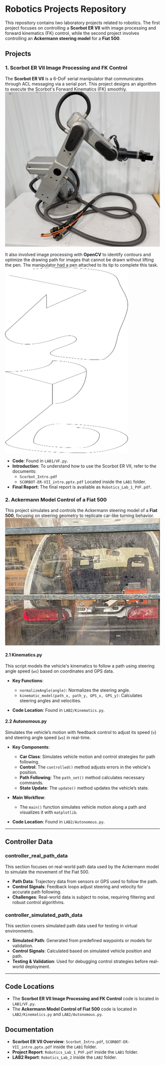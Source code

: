 # Robotics Projects Repository

This repository contains two laboratory projects related to robotics. The first project focuses on controlling a **Scorbot ER VII** with image processing and forward kinematics (FK) control, while the second project involves controlling an **Ackermann steering model** for a **Fiat 500**.

## Projects

### 1. Scorbot ER VII Image Processing and FK Control

The **Scorbot ER VII** is a 6-DoF serial manipulator that communicates through ACL messaging via a serial port. This project designs an algorithm to execute the Scorbot's Forward Kinematics (FK) smoothly. 
![Zero_Image](LAB1/Scorbot_ER.jpg)

It also involved image processing with **OpenCV** to identify contours and optimize the drawing path for images that cannot be drawn without lifting the pen. The manipulator had a pen attached to its tip to complete this task.
<img src="LAB1/test_draw_1.png" width="400" height="300" />
<img src="LAB1/test_draw_2.png" width="400" height="300" />

- **Code**: Found in `LAB1/VF.py`.
- **Introduction**: To understand how to use the Scorbot ER VII, refer to the documents:
  - `Scorbot_Intro.pdf`
  - `SCORBOT-ER-VII_intro.pptx.pdf`
  Located inside the `LAB1` folder.
- **Final Report**: The final report is available as `Robotics_Lab_1_PVF.pdf`.

### 2. Ackermann Model Control of a Fiat 500

This project simulates and controls the Ackermann steering model of a **Fiat 500**, focusing on steering geometry to replicate car-like turning behavior.
![Zero_Image](LAB2/Fiat500.png)

#### 2.1 Kinematics.py

This script models the vehicle's kinematics to follow a path using steering angle speed (`ws`) based on coordinates and GPS data.

- **Key Functions**:
  - `normalizeAngle(angle)`: Normalizes the steering angle.
  - `kinematic_model(path_x, path_y, GPS_x, GPS_y)`: Calculates steering angles and velocities.

- **Code Location**: Found in `LAB2/Kinematics.py`.

#### 2.2 Autonomous.py

Simulates the vehicle’s motion with feedback control to adjust its speed (`v`) and steering angle speed (`ws`) in real-time.

- **Key Components**:
  - **Car Class**: Simulates vehicle motion and control strategies for path following.
  - **Control**: The `controlled()` method adjusts errors in the vehicle's position.
  - **Path Following**: The `path_set()` method calculates necessary commands.
  - **State Update**: The `update()` method updates the vehicle’s state.

- **Main Workflow**:
  - The `main()` function simulates vehicle motion along a path and visualizes it with `matplotlib`.

- **Code Location**: Found in `LAB2/Autonomous.py`.

---

## Controller Data

### controller_real_path_data

This section focuses on real-world path data used by the Ackermann model to simulate the movement of the Fiat 500.

- **Path Data**: Trajectory data from sensors or GPS used to follow the path.
- **Control Signals**: Feedback loops adjust steering and velocity for accurate path following.
- **Challenges**: Real-world data is subject to noise, requiring filtering and robust control algorithms.

### controller_simulated_path_data

This section covers simulated path data used for testing in virtual environments.

- **Simulated Path**: Generated from predefined waypoints or models for validation.
- **Control Signals**: Calculated based on simulated vehicle position and path.
- **Testing & Validation**: Used for debugging control strategies before real-world deployment.

---

## Code Locations

- The **Scorbot ER VII Image Processing and FK Control** code is located in `LAB1/VF.py`.
- The **Ackermann Model Control of Fiat 500** code is located in `LAB2/Kinematics.py` and `LAB2/Autonomous.py`.

## Documentation

- **Scorbot ER VII Overview**: `Scorbot_Intro.pdf`, `SCORBOT-ER-VII_intro.pptx.pdf` inside the `LAB1` folder.
- **Project Report**: `Robotics_Lab_1_PVF.pdf` inside the `LAB1` folder.
- **LAB2 Report**: `Robotics_Lab_2` inside the `LAB2` folder.

